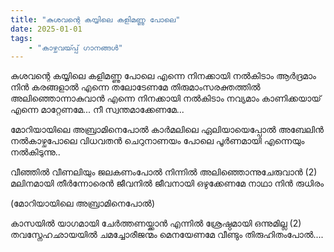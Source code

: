 ```yaml
---
title: "കുശവന്റെ കയ്യിലെ കളിമണ്ണു പോലെ"
date: 2025-01-01
tags:
    - "കാഴ്ചവയ്‍പ്പ് ഗാനങ്ങൾ"
---
```


കുശവന്റെ കയ്യിലെ കളിമണ്ണു പോലെ
എന്നെ നിനക്കായി നൽകിടാം
ആർദ്രമാം നിൻ കരങ്ങളാൽ
എന്നെ തലോടേണമേ
തിരുമാംസരക്തത്തിൽ അലിഞ്ഞൊന്നാകുവാൻ
എന്നെ നിനക്കായി നൽകിടാം
നവ്യമാം കാണിക്കയായ് എന്നെ മാറ്റേണമേ...
നീ സ്വന്തമാക്കേണമേ...

മോറിയായിലെ അബ്രാമിനെപോൽ
കാർമലിലെ ഏലിയായെപ്പോൽ
അബേലിൻ നൽകാഴ്ചപോലെ
വിധവതൻ ചെറുനാണയം പോലെ
പൂർണമായി എന്നെയും നൽകിടുന്നു..

വീഞ്ഞിൽ വീണലിയും ജലകണംപോൽ
നിന്നിൽ അലിഞ്ഞൊന്നുചേരുവാൻ (2)
മലിനമായി തീർന്നോരെൻ ജീവനിൽ ജീവനായി
ഒഴുക്കേണമേ നാഥാ നിൻ രുധിരം

(മോറിയായിലെ അബ്രാമിനെപോൽ)

കാസയിൽ  യാഗമായി ചേർത്തണയ്ക്കാൻ
എന്നിൽ ശ്രേഷ്ഠമായി ഒന്നുമില്ല (2)
തവസ്നേഹഛായയിൽ ചമച്ചോരീജന്മം
മെനയേണമേ വീണ്ടും തിരുഹിതംപോൽ....
